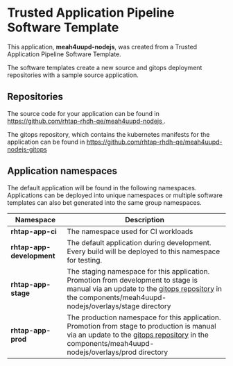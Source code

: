 # Trusted Application Pipeline Software Template

This application, **meah4uupd-nodejs**, was created from a Trusted Application Pipeline Software Template.

The software templates create a new source and gitops deployment repositories with a sample source application. 

## Repositories

The source code for your application can be found in [https://github.com/rhtap-rhdh-qe/meah4uupd-nodejs ](https://github.com/rhtap-rhdh-qe/meah4uupd-nodejs ).
 
The gitops repository, which contains the kubernetes manifests for the application can be found in 
[https://github.com/rhtap-rhdh-qe/meah4uupd-nodejs-gitops ](https://github.com/rhtap-rhdh-qe/meah4uupd-nodejs-gitops ) 

## Application namespaces 

The default application will be found in the following namespaces. Applications can be deployed into unique namespaces or multiple software templates can also bet generated into the same group namespaces.  

|  Namespace   |  Description   |  
| -------- | -------- |
| **rhtap-app-ci** | The namespace used for CI workloads |
| **rhtap-app-development** | The default application during development. Every build will be deployed to this namespace for testing. |
| **rhtap-app-stage** | The staging namespace for this application. Promotion from development to stage is manual via an update to the [gitops repository](https://github.com/rhtap-rhdh-qe/meah4uupd-nodejs-gitops ) in the components/meah4uupd-nodejs/overlays/stage directory |
| **rhtap-app-prod** | The production namespace for this application. Promotion from stage to production is manual via an update to the [gitops repository](https://github.com/rhtap-rhdh-qe/meah4uupd-nodejs-gitops ) in the components/meah4uupd-nodejs/overlays/prod directory |